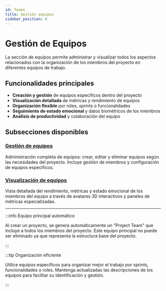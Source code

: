 ```yaml
---
id: Teams
title: Gestión equipos
sidebar_position: 6
---
```


# Gestión de Equipos

La sección de equipos permite administrar y visualizar todos los aspectos relacionados con la organización de los miembros del proyecto en diferentes equipos de trabajo.

## Funcionalidades principales

- **Creación y gestión** de equipos específicos dentro del proyecto
- **Visualización detallada** de métricas y rendimiento de equipos
- **Organización flexible** por roles, sprints o funcionalidades
- **Seguimiento de estado emocional** y datos biométricos de los miembros
- **Análisis de productividad** y colaboración del equipo

## Subsecciones disponibles

### [Gestión de equipos](teamManagement.md)
Administración completa de equipos: crear, editar y eliminar equipos según las necesidades del proyecto. Incluye gestión de miembros y configuración de equipos específicos.

### [Visualización de equipos](teamVisualization.md)
Vista detallada del rendimiento, métricas y estado emocional de los miembros del equipo a través de avatares 3D interactivos y paneles de métricas especializadas.

---

:::info Equipo principal automático

Al crear un proyecto, se genera automáticamente un "Project Team" que incluye a todos los miembros del proyecto. Este equipo principal no puede ser eliminado ya que representa la estructura base del proyecto.

:::

:::tip Organización eficiente

Utilice equipos específicos para organizar mejor el trabajo por sprints, funcionalidades o roles. Mantenga actualizadas las descripciones de los equipos para facilitar su identificación y gestión.

:::